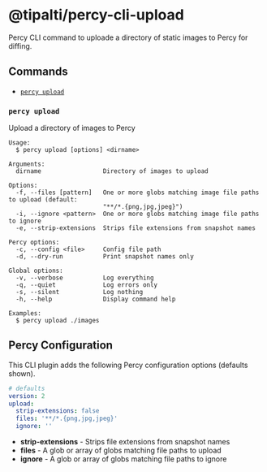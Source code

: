 # @tipalti/percy-cli-upload

Percy CLI command to uploade a directory of static images to Percy for diffing.

## Commands
<!-- commands -->
* [`percy upload`](#percy-upload)

### `percy upload`

Upload a directory of images to Percy

```
Usage:
  $ percy upload [options] <dirname>

Arguments:
  dirname                 Directory of images to upload

Options:
  -f, --files [pattern]   One or more globs matching image file paths to upload (default:
                          "**/*.{png,jpg,jpeg}")
  -i, --ignore <pattern>  One or more globs matching image file paths to ignore
  -e, --strip-extensions  Strips file extensions from snapshot names

Percy options:
  -c, --config <file>     Config file path
  -d, --dry-run           Print snapshot names only

Global options:
  -v, --verbose           Log everything
  -q, --quiet             Log errors only
  -s, --silent            Log nothing
  -h, --help              Display command help

Examples:
  $ percy upload ./images
```
<!-- commandsstop -->

## Percy Configuration

This CLI plugin adds the following Percy configuration options (defaults shown).

```yaml
# defaults
version: 2
upload:
  strip-extensions: false
  files: '**/*.{png,jpg,jpeg}'
  ignore: ''
```

- **strip-extensions** - Strips file extensions from snapshot names
- **files** - A glob or array of globs matching file paths to upload
- **ignore** - A glob or array of globs matching file paths to ignore
